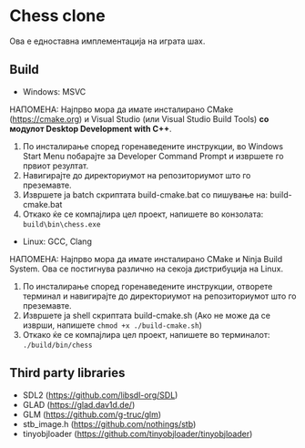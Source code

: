 # Chess clone
Ова е едноставна имплементација на играта шах.

## Build

- Windows: MSVC

НАПОМЕНА: Најпрво мора да имате инсталирано CMake (https://cmake.org) и Visual Studio (или Visual Studio Build Tools) **со модулот Desktop Development with C++**.

1) По инсталирање според горенаведените инструкции, во Windows Start Menu побарајте за Developer Command Prompt и извршете го првиот резултат.
2) Навигирајте до директориумот на репозиториумот што го преземавте.
3) Извршете ја batch скриптата build-cmake.bat со пишување на: build-cmake.bat
4) Откако ќе се компајлира цел проект, напишете во конзолата: `build\bin\chess.exe`

- Linux: GCC, Clang

НАПОМЕНА: Најпрво мора да имате инсталирано CMake и Ninja Build System. Ова се постигнува различно на секоја дистрибуција на Linux.

1) По инсталирање според горенаведените инструкции, отворете терминал и навигирајте до директориумот на репозиториумот што го преземавте.
2) Извршете ја shell скриптата build-cmake.sh (Ако не може да се изврши, напишете `chmod +x ./build-cmake.sh`)
3) Откако ќе се компајлира цел проект, напишете во терминалот: `./build/bin/chess`

## Third party libraries
- SDL2 (https://github.com/libsdl-org/SDL)
- GLAD (https://glad.dav1d.de/)
- GLM (https://github.com/g-truc/glm)
- stb_image.h (https://github.com/nothings/stb)
- tinyobjloader (https://github.com/tinyobjloader/tinyobjloader)
